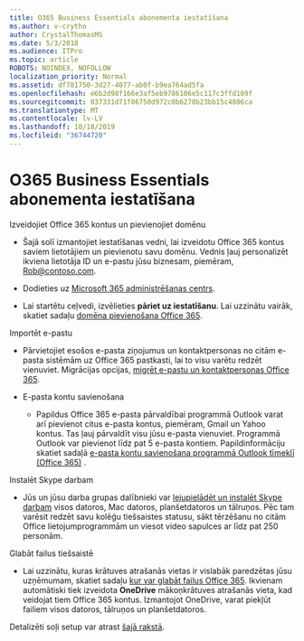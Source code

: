 ```yaml
---
title: O365 Business Essentials abonementa iestatīšana
ms.author: v-crytho
author: CrystalThomasMS
ms.date: 5/3/2018
ms.audience: ITPro
ms.topic: article
ROBOTS: NOINDEX, NOFOLLOW
localization_priority: Normal
ms.assetid: df781750-3d27-4077-ab0f-b9ea764ad5fa
ms.openlocfilehash: e6b2d98f166e3af5eb9786106e5c117c3ffd109f
ms.sourcegitcommit: 037331d71f06750d972c0b6278b23bb15c4806ca
ms.translationtype: MT
ms.contentlocale: lv-LV
ms.lasthandoff: 10/18/2019
ms.locfileid: "36744720"
---
```

# <a name="setting-up-your-o365-business-essentials-subscription"></a>O365 Business Essentials abonementa iestatīšana

Izveidojiet Office 365 kontus un pievienojiet domēnu
  
- Šajā solī izmantojiet iestatīšanas vedni, lai izveidotu Office 365 kontus saviem lietotājiem un pievienotu savu domēnu. Vednis ļauj personalizēt ikviena lietotāja ID un e-pastu jūsu biznesam, piemēram, [Rob@contoso.com](mailto:rob@contoso.com).
    
- Dodieties uz [Microsoft 365 administrēšanas centrs](https://login.partner.microsoftonline.cn/).
    
- Lai startētu ceļvedi, izvēlieties **pāriet uz iestatīšanu**. Lai uzzinātu vairāk, skatiet sadaļu [domēna pievienošana Office 365](https://docs.microsoft.com/office365/admin/setup/add-domain).
    
Importēt e-pastu
  
- Pārvietojiet esošos e-pasta ziņojumus un kontaktpersonas no citām e-pasta sistēmām uz Office 365 pastkasti, lai to visu varētu redzēt vienuviet. Migrācijas opcijas, [migrēt e-pastu un kontaktpersonas Office 365](https://docs.microsoft.com/office365/admin/setup/migrate-email-and-contacts-admin).
    
- E-pasta kontu savienošana
    
  - Papildus Office 365 e-pasta pārvaldībai programmā Outlook varat arī pievienot citus e-pasta kontus, piemēram, Gmail un Yahoo kontus. Tas ļauj pārvaldīt visu jūsu e-pasta vienuviet. Programmā Outlook var pievienot līdz pat 5 e-pasta kontiem. Papildinformāciju skatiet sadaļā [e-pasta kontu savienošana programmā Outlook tīmeklī (Office 365)](https://support.office.com/Article/Connect-email-accounts-in-Outlook-on-the-web-Office-365-d7012ff0-924f-4f78-8aca-c3912d886c4d) . 
    
Instalēt Skype darbam
  
- Jūs un jūsu darba grupas dalībnieki var [lejupielādēt un instalēt Skype darbam](https://support.office.com/Article/download-and-install-Skype-for-Business-8a0d4da8-9d58-44f9-9759-5c8f340cb3fb) visos datoros, Mac datoros, planšetdatoros un tālruņos. Pēc tam varēsit redzēt savu kolēģu tiešsaistes statusu, sākt tērzēšanu no citām Office lietojumprogrammām un viesot video sapulces ar līdz pat 250 personām. 
    
Glabāt failus tiešsaistē
  
- Lai uzzinātu, kuras krātuves atrašanās vietas ir vislabāk paredzētas jūsu uzņēmumam, skatiet sadaļu [kur var glabāt failus Office 365](https://support.office.com/article/c7c20284-bc94-47f4-9728-d28e9daf0790.aspx). Ikvienam automātiski tiek izveidota **OneDrive** mākoņkrātuves atrašanās vieta, kad veidojat tiem Office 365 kontus. Izmantojot OneDrive, varat piekļūt failiem visos datoros, tālruņos un planšetdatoros. 
    
Detalizēti soļi setup var atrast [šajā rakstā](https://docs.microsoft.com/office365/admin/setup/setup).
  

